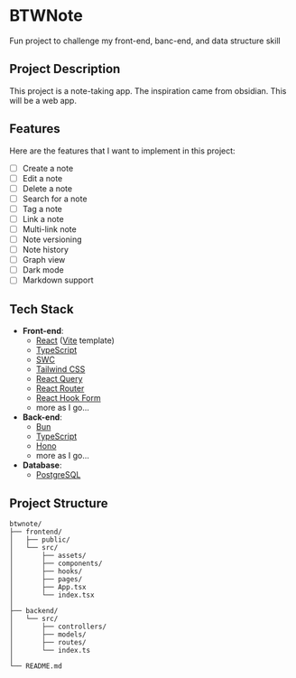 # BTWNote

Fun project to challenge my front-end, banc-end, and data structure skill

## Project Description

This project is a note-taking app. The inspiration came from obsidian. This will be a web app.

## Features

Here are the features that I want to implement in this project:

- [ ] Create a note
- [ ] Edit a note
- [ ] Delete a note
- [ ] Search for a note
- [ ] Tag a note
- [ ] Link a note
- [ ] Multi-link note
- [ ] Note versioning
- [ ] Note history
- [ ] Graph view
- [ ] Dark mode
- [ ] Markdown support

## Tech Stack
- **Front-end**:
  - [React](https://react.dev/) ([Vite](https://vitejs.dev/) template)
  - [TypeScript](https://www.typescriptlang.org/)
  - [SWC](https://swc.rs/)
  - [Tailwind CSS](https://tailwindcss.com/)
  - [React Query](https://react-query.tanstack.com/)
  - [React Router](https://reactrouter.com/)
  - [React Hook Form](https://react-hook-form.com/)
  - more as I go...
- **Back-end**:
  - [Bun](https://bun.sh/)
  - [TypeScript](https://www.typescriptlang.org/)
  - [Hono](https://hono.dev/)
  - more as I go...
- **Database**:
  - [PostgreSQL](https://www.postgresql.org/)

## Project Structure
```
btwnote/
├── frontend/
│   ├── public/
│   └── src/
│       ├── assets/
│       ├── components/
│       ├── hooks/
│       ├── pages/
│       ├── App.tsx
│       └── index.tsx
│
├── backend/
│   └── src/
│       ├── controllers/
│       ├── models/
│       ├── routes/
│       └── index.ts
│
└── README.md
```
